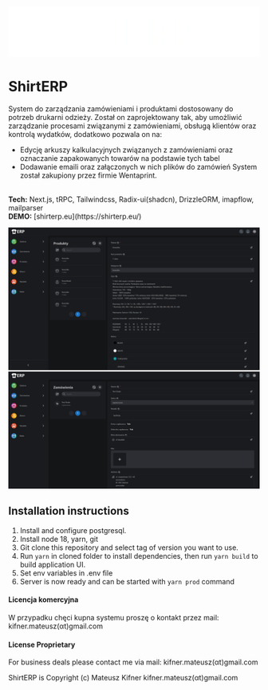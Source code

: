![ShirtERP](/.github/logo.png)

# ShirtERP

System do zarządzania zamówieniami i produktami dostosowany do potrzeb drukarni odzieży. Został  on zaprojektowany tak, aby umożliwić zarządzanie procesami związanymi z zamówieniami, obsługą klientów oraz kontrolą wydatków, dodatkowo pozwala on na:
- Edycję arkuszy kalkulacyjnych związanych z zamówieniami oraz oznaczanie zapakowanych towarów na podstawie tych tabel
- Dodawanie emaili oraz załączonych w nich plików do zamówień
System został zakupiony przez firmie Wentaprint.
<br/>
<b>Tech:</b>  Next.js, tRPC, Tailwindcss, Radix-ui(shadcn), DrizzleORM, imapflow, mailparser

<br/>
<b>DEMO:</b> [shirterp.eu](https://shirterp.eu/)
<br/>


![Produkty](.github/ShirtERP.png)
![Zamówienia](.github/ShirtERP2.png)

## Installation instructions

1. Install and configure postgresql.
2. Install node 18, yarn, git
3. Git clone this repository and select tag of version you want to use.
4. Run `yarn` in cloned folder to install dependencies, then run `yarn build` to build application UI.
5. Set env variables in .env file
6. Server is now ready and can be started with `yarn prod` command

#### Licencja komercyjna
W przypadku chęci kupna systemu proszę o kontakt przez mail: kifner.mateusz(αt)gmail.com

#### License Proprietary
For business deals please contact me via mail: kifner.mateusz(αt)gmail.com

ShirtERP is Copyright (c) Mateusz Kifner kifner.mateusz(αt)gmail.com
